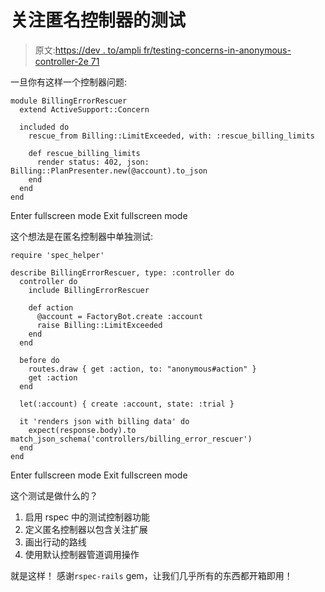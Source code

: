 # 关注匿名控制器的测试

> 原文:[https://dev . to/ampli fr/testing-concerns-in-anonymous-controller-2e 71](https://dev.to/amplifr/testing-concerns-in-anonymous-controller-2e71)

一旦你有这样一个控制器问题:

```
module BillingErrorRescuer
  extend ActiveSupport::Concern

  included do
    rescue_from Billing::LimitExceeded, with: :rescue_billing_limits

    def rescue_billing_limits
      render status: 402, json: Billing::PlanPresenter.new(@account).to_json
    end
  end
end 
```

Enter fullscreen mode Exit fullscreen mode

这个想法是在匿名控制器中单独测试:

```
require 'spec_helper'

describe BillingErrorRescuer, type: :controller do
  controller do
    include BillingErrorRescuer

    def action
      @account = FactoryBot.create :account
      raise Billing::LimitExceeded
    end
  end

  before do
    routes.draw { get :action, to: "anonymous#action" }
    get :action
  end

  let(:account) { create :account, state: :trial }

  it 'renders json with billing data' do
    expect(response.body).to match_json_schema('controllers/billing_error_rescuer')
  end
end 
```

Enter fullscreen mode Exit fullscreen mode

这个测试是做什么的？

1.  启用 rspec 中的测试控制器功能
2.  定义匿名控制器以包含关注扩展
3.  画出行动的路线
4.  使用默认控制器管道调用操作

就是这样！
感谢`rspec-rails` gem，让我们几乎所有的东西都开箱即用！